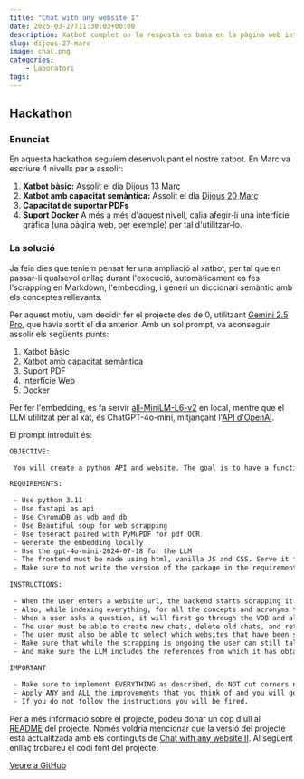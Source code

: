 ```yaml
---
title: "Chat with any website I"
date: 2025-03-27T11:30:03+00:00
description: Xatbot complet on la resposta es basa en la pàgina web introduïda
slug: dijous-27-marc
image: chat.png
categories:
    - Laboratori
tags:
---
```


## Hackathon

### Enunciat
En aquesta hackathon seguíem desenvolupant el nostre xatbot. En Marc va escriure 4 nivells per a assolir:
1. **Xatbot bàsic:** Assolit el dia [Dijous 13 Març](/dgsi/post/dijous-13-marc)
2. **Xatbot amb capacitat semàntica:** Assolit el dia [Dijous 20 Març](/dgsi/post/dijous-20-marc)
3. **Capacitat de suportar PDFs**
4. **Suport Docker**
A més a més d'aquest nivell, calia afegir-li una interfície gràfica (una pàgina web, per exemple) per tal d'utilitzar-lo.

### La solució
Ja feia dies que teníem pensat fer una ampliació al xatbot, per tal que en passar-li qualsevol enllaç durant l'execució, automàticament es fes l'scrapping en Markdown, l'embedding, i generi un diccionari semàntic amb els conceptes rellevants.

Per aquest motiu, vam decidir fer el projecte des de 0, utilitzant [Gemini 2.5 Pro](https://deepmind.google/technologies/gemini/pro/), que havia sortit el dia anterior. Amb un sol prompt, va aconseguir assolir els següents punts:
1. Xatbot bàsic
2. Xatbot amb capacitat semàntica
3. Suport PDF
4. Interfície Web
5. Docker

Per fer l'embedding, es fa servir [all-MiniLM-L6-v2](https://huggingface.co/sentence-transformers/all-MiniLM-L6-v2) en local, mentre que el LLM utilitzat per al xat, és ChatGPT-4o-mini, mitjançant l'[API d'OpenAI](https://platform.openai.com/docs/models).

El prompt introduït és:

``` txt
OBJECTIVE: 

 You will create a python API and website. The goal is to have a functioning website in which a user can introduce an URL of any website and then the contents of the website will be scrapped and indexed and then the user will be able to chat with an LLM that will use the knowledge scraped in the website to answer the questions. Make sure to provide all the code of the diferent files preparated so I can copy and paste and to define a clear file structure. Make sure that the frontend and the bakcend lie in different folders. Everything must be dockerized so it can be easily runned by using docker compose up. To simplify things, everything should be in the same docker container. Do NOT use celery as it complicates things too much. This should support content in English, Spanish and Catalan.

REQUIREMENTS: 

 - Use python 3.11 
 - Use fastapi as api 
 - Use ChromaDB as vdb and db 
 - Use Beautiful soup for web scrapping 
 - Use teseract paired with PyMuPDF for pdf OCR 
 - Generate the embedding locally 
 - Use the gpt-4o-mini-2024-07-18 for the LLM 
 - The frontend must be made using html, vanilla JS and CSS. Serve it from the python backend to avoid using CORS. Keep in mind that the frontend must be in a separated folder from the backend.
 - Make sure to not write the version of the package in the requirements.txt to fetch the latest version.
 
INSTRUCTIONS: 

 - When the user enters a website url, the backend starts scrapping it. Make sure to extract EVERYTING from the whole website, process images and all content from PDFs and index everything in the VDB. While this is happening keep updating in the frontend the number of pages indexed so the user knows how the process goes. Make sure to use good chunking techniques so the model can efectivelly use the contents of the VDB to answer the questions. 
 - Also, while indexing everything, for all the concepts and acronyms that are particular to that specific website, store them in the DB as semantic agumentation. Related concepts based must be related in the DB, as I want you to perfectly implement the rest of the application, use a simple yet functional Regex for achieving this. 
 - When a user asks a question, it will first go through the VDB and all related chunks will be included in the context. Even if no chunks are find or the chunks are not relevant, pass the user question and augment it searching each word in the semantic augmentation. For each word that appears in the search, include the explanation of it as well as what is it related to in the context. After this, with all this context and the user question send it to the LLM. Also, the chat must maintain a history of 5 questions which will also be sent to the model as well as the context of those questions. 
 - The user must be able to create new chats, delete old chats, and retrieve the contents of the chat when clicking on it. 
 - The user must also be able to select which websites that have been scrapped does it want to talk in each chat. 
 - Make sure that while the scrapping is ongoing the user can still talk with the LLM, delete chats and whatever it wants to do. 
 - And make sure the LLM includes the references from which it has obtained the information (URLs), or no references if it has answered without using the VDB knowledge. 

IMPORTANT 

 - Make sure to implement EVERYTHING as described, do NOT cut corners nor simplify the implementation in ANY way.
 - Apply ANY and ALL the improvements that you think of and you will get handsomely rewarded. 
 - If you do not follow the instructions you will be fired.
```

Per a més informació sobre el projecte, podeu donar un cop d'ull al [README](https://github.com/DGSI-UPC/chat-with-any-website/blob/main/README.md) del projecte. Només voldria mencionar que la versió del projecte està actualitzada amb els continguts de [Chat with any website II](/dgsi/post/dijous-10-abril). Al següent enllaç trobareu el codi font del projecte:


[Veure a GitHub](https://github.com/DGSI-UPC/chat-with-any-website)